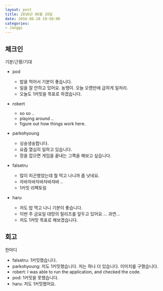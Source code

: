 ```yaml
---
layout: post
title: 2016년 06월 28일
date: 2016-06-28 19:50:00
categories:
- Janggi
---
```


## 체크인

기분/근황/기대

* pod
  * 밥을 먹어서 기분이 좋습니다.
  * 일을 잘 안하고 있어요. 농땡이. 오늘 오랜만에 급하게 일처리.
  * 오늘도 1커밋을 목표로 하겠습니다.

* robert
  * so so ..
  * playing around ..
  * figure out how things work here.

* parkohyoung
  * 싱숭생숭합니다.
  * 요즘 열심히 일하고 있습니다.
  * 장을 잡으면 게임을 끝내는 그쪽을 해보고 싶습니다.

* falsetru
  * 많이 피곤했었는데 뭘 먹고 나니까 좀 낫네요.
  * 자바자바자바자바자바 ..
  * 1커밋 리팩토링

* haru
  * 저도 밥 먹고 나니 기분이 좋습니다.
  * 이번 주 금요일 대망의 릴리즈를 앞두고 있어요 ... 과연...
  * 저도 1커밋 목표로 해보겠습니다.


## 회고

한마디

* falsetru: 1커밋했습니다.
* parkohyoung: 저도 1커밋했습니다. 저는 하나 더 있습니다. 이미지를 구했습니다.
* robert: I was able to run the application, and checked the code.
* pod: 1커밋을 못했습니다.
* haru: 저도 1커밋했어요.
